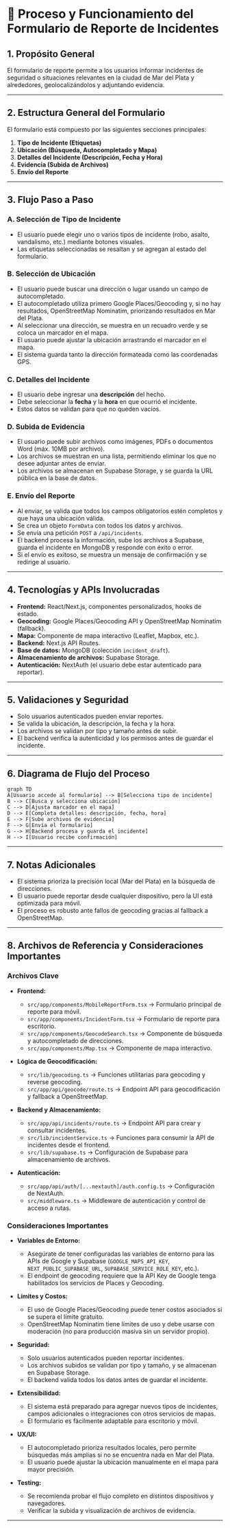 # 📄 Proceso y Funcionamiento del Formulario de Reporte de Incidentes

## 1. Propósito General
El formulario de reporte permite a los usuarios informar incidentes de seguridad o situaciones relevantes en la ciudad de Mar del Plata y alrededores, geolocalizándolos y adjuntando evidencia.

---

## 2. Estructura General del Formulario

El formulario está compuesto por las siguientes secciones principales:

1. **Tipo de Incidente (Etiquetas)**
2. **Ubicación (Búsqueda, Autocompletado y Mapa)**
3. **Detalles del Incidente (Descripción, Fecha y Hora)**
4. **Evidencia (Subida de Archivos)**
5. **Envío del Reporte**

---

## 3. Flujo Paso a Paso

### A. Selección de Tipo de Incidente
- El usuario puede elegir uno o varios tipos de incidente (robo, asalto, vandalismo, etc.) mediante botones visuales.
- Las etiquetas seleccionadas se resaltan y se agregan al estado del formulario.

### B. Selección de Ubicación
- El usuario puede buscar una dirección o lugar usando un campo de autocompletado.
- El autocompletado utiliza primero Google Places/Geocoding y, si no hay resultados, OpenStreetMap Nominatim, priorizando resultados en Mar del Plata.
- Al seleccionar una dirección, se muestra en un recuadro verde y se coloca un marcador en el mapa.
- El usuario puede ajustar la ubicación arrastrando el marcador en el mapa.
- El sistema guarda tanto la dirección formateada como las coordenadas GPS.

### C. Detalles del Incidente
- El usuario debe ingresar una **descripción** del hecho.
- Debe seleccionar la **fecha** y la **hora** en que ocurrió el incidente.
- Estos datos se validan para que no queden vacíos.

### D. Subida de Evidencia
- El usuario puede subir archivos como imágenes, PDFs o documentos Word (máx. 10MB por archivo).
- Los archivos se muestran en una lista, permitiendo eliminar los que no desee adjuntar antes de enviar.
- Los archivos se almacenan en Supabase Storage, y se guarda la URL pública en la base de datos.

### E. Envío del Reporte
- Al enviar, se valida que todos los campos obligatorios estén completos y que haya una ubicación válida.
- Se crea un objeto `FormData` con todos los datos y archivos.
- Se envía una petición `POST` a `/api/incidents`.
- El backend procesa la información, sube los archivos a Supabase, guarda el incidente en MongoDB y responde con éxito o error.
- Si el envío es exitoso, se muestra un mensaje de confirmación y se redirige al usuario.

---

## 4. Tecnologías y APIs Involucradas

- **Frontend:** React/Next.js, componentes personalizados, hooks de estado.
- **Geocoding:** Google Places/Geocoding API y OpenStreetMap Nominatim (fallback).
- **Mapa:** Componente de mapa interactivo (Leaflet, Mapbox, etc.).
- **Backend:** Next.js API Routes.
- **Base de datos:** MongoDB (colección `incident_draft`).
- **Almacenamiento de archivos:** Supabase Storage.
- **Autenticación:** NextAuth (el usuario debe estar autenticado para reportar).

---

## 5. Validaciones y Seguridad

- Solo usuarios autenticados pueden enviar reportes.
- Se valida la ubicación, la descripción, la fecha y la hora.
- Los archivos se validan por tipo y tamaño antes de subir.
- El backend verifica la autenticidad y los permisos antes de guardar el incidente.

---

## 6. Diagrama de Flujo del Proceso

```mermaid
graph TD
A[Usuario accede al formulario] --> B[Selecciona tipo de incidente]
B --> C[Busca y selecciona ubicación]
C --> D[Ajusta marcador en el mapa]
D --> E[Completa detalles: descripción, fecha, hora]
E --> F[Sube archivos de evidencia]
F --> G[Envía el formulario]
G --> H[Backend procesa y guarda el incidente]
H --> I[Usuario recibe confirmación]
```

---

## 7. Notas Adicionales

- El sistema prioriza la precisión local (Mar del Plata) en la búsqueda de direcciones.
- El usuario puede reportar desde cualquier dispositivo, pero la UI está optimizada para móvil.
- El proceso es robusto ante fallos de geocoding gracias al fallback a OpenStreetMap.

---

## 8. Archivos de Referencia y Consideraciones Importantes

### Archivos Clave

- **Frontend:**
  - `src/app/components/MobileReportForm.tsx` → Formulario principal de reporte para móvil.
  - `src/app/components/IncidentForm.tsx` → Formulario de reporte para escritorio.
  - `src/app/components/GeocodeSearch.tsx` → Componente de búsqueda y autocompletado de direcciones.
  - `src/app/components/Map.tsx` → Componente de mapa interactivo.

- **Lógica de Geocodificación:**
  - `src/lib/geocoding.ts` → Funciones utilitarias para geocoding y reverse geocoding.
  - `src/app/api/geocode/route.ts` → Endpoint API para geocodificación y fallback a OpenStreetMap.

- **Backend y Almacenamiento:**
  - `src/app/api/incidents/route.ts` → Endpoint API para crear y consultar incidentes.
  - `src/lib/incidentService.ts` → Funciones para consumir la API de incidentes desde el frontend.
  - `src/lib/supabase.ts` → Configuración de Supabase para almacenamiento de archivos.

- **Autenticación:**
  - `src/app/api/auth/[...nextauth]/auth.config.ts` → Configuración de NextAuth.
  - `src/middleware.ts` → Middleware de autenticación y control de acceso a rutas.

### Consideraciones Importantes

- **Variables de Entorno:**
  - Asegúrate de tener configuradas las variables de entorno para las APIs de Google y Supabase (`GOOGLE_MAPS_API_KEY`, `NEXT_PUBLIC_SUPABASE_URL`, `SUPABASE_SERVICE_ROLE_KEY`, etc.).
  - El endpoint de geocoding requiere que la API Key de Google tenga habilitados los servicios de Places y Geocoding.

- **Límites y Costos:**
  - El uso de Google Places/Geocoding puede tener costos asociados si se supera el límite gratuito.
  - OpenStreetMap Nominatim tiene límites de uso y debe usarse con moderación (no para producción masiva sin un servidor propio).

- **Seguridad:**
  - Solo usuarios autenticados pueden reportar incidentes.
  - Los archivos subidos se validan por tipo y tamaño, y se almacenan en Supabase Storage.
  - El backend valida todos los datos antes de guardar el incidente.

- **Extensibilidad:**
  - El sistema está preparado para agregar nuevos tipos de incidentes, campos adicionales o integraciones con otros servicios de mapas.
  - El formulario es fácilmente adaptable para escritorio y móvil.

- **UX/UI:**
  - El autocompletado prioriza resultados locales, pero permite búsquedas más amplias si no se encuentra nada en Mar del Plata.
  - El usuario puede ajustar la ubicación manualmente en el mapa para mayor precisión.

- **Testing:**
  - Se recomienda probar el flujo completo en distintos dispositivos y navegadores.
  - Verificar la subida y visualización de archivos de evidencia.

---
